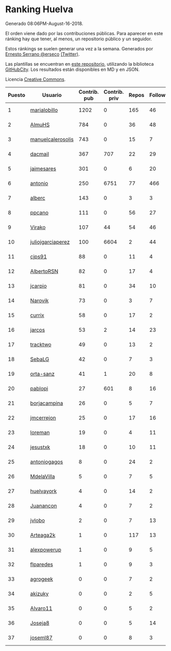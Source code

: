 # Ranking Huelva

Generado 08:06PM-August-16-2018.

El orden viene dado por las contribuciones públicas. Para aparecer en este ránking hay que tener, al menos, un repositorio público y un seguidor.

Estos ránkings se suelen generar una vez a la semana. Generados por [Ernesto Serrano @erseco](https://github.com/erseco/) [(Twitter)](https://twitter.com/erseco).

Las plantillas se encuentran en [este repositorio](https://github.com/iblancasa/GH-Spanish-Ranking), utilizando la biblioteca [GitHubCity](https://github.com/iblancasa/GitHubCity). Los resultados están disponibles en MD y en JSON.

Licencia [Creative Commons](https://creativecommons.org/licenses/by/4.0/).

| Puesto   |  Usuario  | Contrib. pub | Contrib. priv |Repos| Followers | Desde |  Avatar  |
|----------|-----------|--------------|---------------|-----|-----------|-------|----------|
|1|[marialobillo](https://github.com/marialobillo)|1202|0|165|46|2011-10-22|![marialobillo]()|
|2|[AlmuHS](https://github.com/AlmuHS)|784|0|36|48|2015-10-11|![AlmuHS]()|
|3|[manuelcalerosolis](https://github.com/manuelcalerosolis)|743|0|15|7|2012-12-20|![manuelcalerosolis]()|
|4|[dacmail](https://github.com/dacmail)|367|707|22|29|2008-05-28|![dacmail]()|
|5|[jaimesares](https://github.com/jaimesares)|301|0|6|20|2012-09-28|![jaimesares]()|
|6|[antonio](https://github.com/antonio)|250|6751|77|466|2008-07-19|![antonio]()|
|7|[alberc](https://github.com/alberc)|143|0|3|3|2016-10-08|![alberc]()|
|8|[ppcano](https://github.com/ppcano)|111|0|56|27|2011-06-02|![ppcano]()|
|9|[Virako](https://github.com/Virako)|107|44|54|46|2011-05-28|![Virako]()|
|10|[juliojgarciaperez](https://github.com/juliojgarciaperez)|100|6604|2|44|2015-08-26|![juliojgarciaperez]()|
|11|[cjps91](https://github.com/cjps91)|88|0|11|4|2017-11-08|![cjps91]()|
|12|[AlbertoRSN](https://github.com/AlbertoRSN)|82|0|17|4|2015-09-30|![AlbertoRSN]()|
|13|[jcarpio](https://github.com/jcarpio)|81|0|34|10|2010-11-23|![jcarpio]()|
|14|[Narovik](https://github.com/Narovik)|73|0|3|7|2016-06-12|![Narovik]()|
|15|[currix](https://github.com/currix)|58|0|17|2|2013-12-21|![currix]()|
|16|[jarcos](https://github.com/jarcos)|53|2|14|23|2011-07-23|![jarcos]()|
|17|[tracktwo](https://github.com/tracktwo)|49|0|13|2|2014-09-21|![tracktwo]()|
|18|[SebaLG](https://github.com/SebaLG)|42|0|7|3|2015-11-17|![SebaLG]()|
|19|[orta-sanz](https://github.com/orta-sanz)|41|1|20|8|2013-01-22|![orta-sanz]()|
|20|[pablopi](https://github.com/pablopi)|27|601|8|16|2014-02-19|![pablopi]()|
|21|[borjacampina](https://github.com/borjacampina)|26|0|5|7|2010-12-08|![borjacampina]()|
|22|[jmcerrejon](https://github.com/jmcerrejon)|25|0|17|16|2012-07-09|![jmcerrejon]()|
|23|[loreman](https://github.com/loreman)|19|0|4|11|2010-11-19|![loreman]()|
|24|[jesustxk](https://github.com/jesustxk)|18|0|10|11|2014-07-01|![jesustxk]()|
|25|[antoniogagos](https://github.com/antoniogagos)|8|0|24|2|2015-09-18|![antoniogagos]()|
|26|[MdelaVilla](https://github.com/MdelaVilla)|5|0|7|5|2012-07-18|![MdelaVilla]()|
|27|[huelvayork](https://github.com/huelvayork)|4|0|14|2|2011-03-29|![huelvayork]()|
|28|[Juanancon](https://github.com/Juanancon)|4|0|7|2|2016-04-29|![Juanancon]()|
|29|[jvlobo](https://github.com/jvlobo)|2|0|7|13|2013-10-12|![jvlobo]()|
|30|[Arteaga2k](https://github.com/Arteaga2k)|1|0|117|13|2012-05-11|![Arteaga2k]()|
|31|[alexpowerup](https://github.com/alexpowerup)|1|0|9|5|2015-04-20|![alexpowerup]()|
|32|[flparedes](https://github.com/flparedes)|1|0|9|3|2015-06-28|![flparedes]()|
|33|[agrogeek](https://github.com/agrogeek)|0|0|7|2|2009-04-01|![agrogeek]()|
|34|[akizuky](https://github.com/akizuky)|0|0|2|5|2011-09-08|![akizuky]()|
|35|[Alvaro11](https://github.com/Alvaro11)|0|0|5|2|2014-09-26|![Alvaro11]()|
|36|[Joseja8](https://github.com/Joseja8)|0|0|5|14|2014-07-12|![Joseja8]()|
|37|[joseml87](https://github.com/joseml87)|0|0|8|3|2016-01-13|![joseml87]()|

